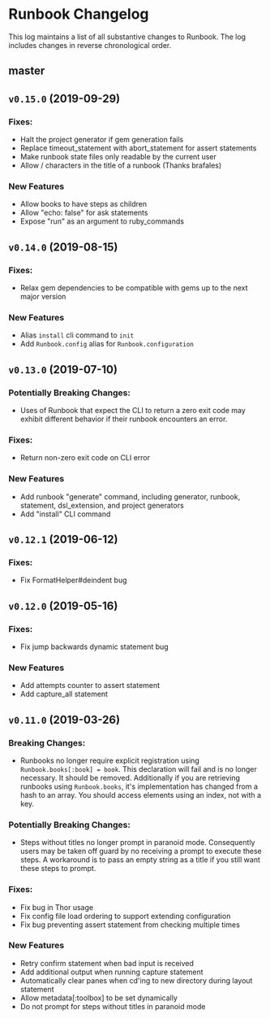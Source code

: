# Runbook Changelog

This log maintains a list of all substantive changes to Runbook. The log includes changes in reverse chronological order.

## master

## `v0.15.0` (2019-09-29)

### Fixes:

* Halt the project generator if gem generation fails
* Replace timeout_statement with abort_statement for assert statements
* Make runbook state files only readable by the current user
* Allow / characters in the title of a runbook (Thanks brafales)

### New Features

* Allow books to have steps as children
* Allow "echo: false" for ask statements
* Expose "run" as an argument to ruby_commands

## `v0.14.0` (2019-08-15)

### Fixes:

* Relax gem dependencies to be compatible with gems up to the next major version

### New Features

* Alias `install` cli command to `init`
* Add `Runbook.config` alias for `Runbook.configuration`

## `v0.13.0` (2019-07-10)

### Potentially Breaking Changes:

* Uses of Runbook that expect the CLI to return a zero exit code may exhibit different behavior if their runbook encounters an error.

### Fixes:

* Return non-zero exit code on CLI error

### New Features

* Add runbook "generate" command, including generator, runbook, statement, dsl_extension, and project generators
* Add "install" CLI command

## `v0.12.1` (2019-06-12)

### Fixes:

* Fix FormatHelper#deindent bug

## `v0.12.0` (2019-05-16)

### Fixes:

* Fix jump backwards dynamic statement bug

### New Features

* Add attempts counter to assert statement
* Add capture_all statement

## `v0.11.0` (2019-03-26)

### Breaking Changes:

* Runbooks no longer require explicit registration using `Runbook.books[:book] = book`. This declaration will fail and is no longer necessary. It should be removed. Additionally if you are retrieving runbooks using `Runbook.books`, it's implementation has changed from a hash to an array. You should access elements using an index, not with a key.

### Potentially Breaking Changes:

* Steps without titles no longer prompt in paranoid mode. Consequently users may be taken off guard by no receiving a prompt to execute these steps. A workaround is to pass an empty string as a title if you still want these steps to prompt.

### Fixes:

* Fix bug in Thor usage
* Fix config file load ordering to support extending configuration
* Fix bug preventing assert statement from checking multiple times

### New Features

* Retry confirm statement when bad input is received
* Add additional output when running capture statement
* Automatically clear panes when cd'ing to new directory during layout statement
* Allow metadata[:toolbox] to be set dynamically
* Do not prompt for steps without titles in paranoid mode
